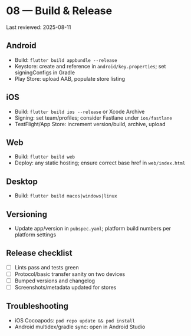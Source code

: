 # 08 — Build & Release

Last reviewed: 2025-08-11

## Android

- Build: `flutter build appbundle --release`
- Keystore: create and reference in `android/key.properties`; set signingConfigs in Gradle
- Play Store: upload AAB, populate store listing

## iOS

- Build: `flutter build ios --release` or Xcode Archive
- Signing: set team/profiles; consider Fastlane under `ios/fastlane`
- TestFlight/App Store: increment version/build, archive, upload

## Web

- Build: `flutter build web`
- Deploy: any static hosting; ensure correct base href in `web/index.html`

## Desktop

- Build: `flutter build macos|windows|linux`

## Versioning

- Update app/version in `pubspec.yaml`; platform build numbers per platform settings

## Release checklist

- [ ] Lints pass and tests green
- [ ] Protocol/basic transfer sanity on two devices
- [ ] Bumped versions and changelog
- [ ] Screenshots/metadata updated for stores

## Troubleshooting

- iOS Cocoapods: `pod repo update && pod install`
- Android multidex/gradle sync: open in Android Studio
